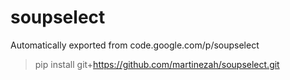 # soupselect
Automatically exported from code.google.com/p/soupselect

> pip install git+https://github.com/martinezah/soupselect.git

